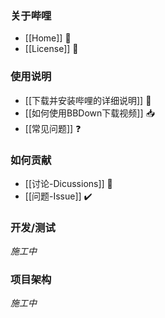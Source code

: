 ### 关于哔哩

* [[Home]] 🐣
* [[License]] 📃

### 使用说明

* [[下载并安装哔哩的详细说明]] 🎏
* [[如何使用BBDown下载视频]] 📥
* [[常见问题]] ❓

### 如何贡献

* [[讨论-Dicussions]] 💬
* [[问题-Issue]] ✔️

### 开发/测试

*施工中*

### 项目架构

*施工中*